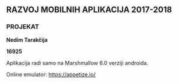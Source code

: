 ## RAZVOJ MOBILNIH APLIKACIJA 2017-2018
### PROJEKAT

**Nedim Tarakčija**

**16925**

Aplikacija radi samo na Marshmallow 6.0 verziji androida.

Online emulator: https://appetize.io/
